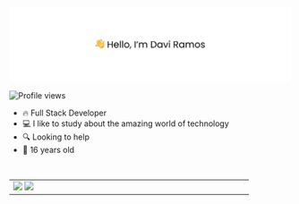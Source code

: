 <img src="banner.png" alt="👋 Hi there! I'm (Raymo(111|nd Li)|https://raymond.li)"/>

<p align="left"> <img src="https://komarev.com/ghpvc/?username=daviramosds&color=green" alt="Profile views" /> </p>

- 🔥 Full Stack Developer
- 💻 I like to study about the amazing world of technology
- 🔍 Looking to help
- 📅 16 years old

<br/>


<table>
  <td width="400px">
    <img
      src="https://github-readme-stats.vercel.app/api?username=daviramosds&show_icons=true&theme=dark&hide_border=true"
    />
    <img
      src="https://github-readme-streak-stats.herokuapp.com?user=daviramosds&theme=dark&hide_border=true"
    />
  </td>
  <td>
    <img
      src="https://github-readme-stats.vercel.app/api/top-langs/?username=daviramosds&hide_border=true&theme=dark"
      alt=""
    />
  </td>
</table>
